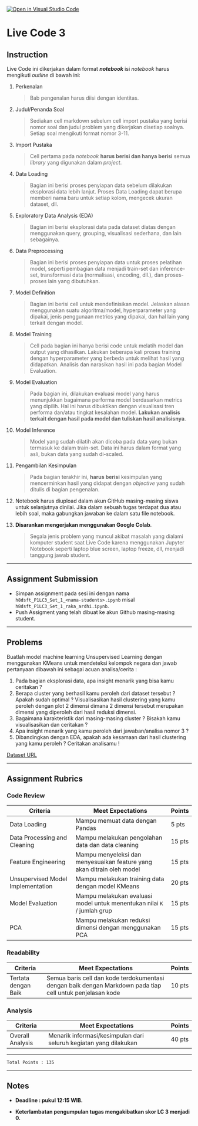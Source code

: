 [![Open in Visual Studio Code](https://classroom.github.com/assets/open-in-vscode-c66648af7eb3fe8bc4f294546bfd86ef473780cde1dea487d3c4ff354943c9ae.svg)](https://classroom.github.com/online_ide?assignment_repo_id=8087362&assignment_repo_type=AssignmentRepo)
# Live Code 3

## Instruction

Live Code ini dikerjakan dalam format ***notebook*** isi *notebook* harus mengikuti *outline* di bawah ini:
1. Perkenalan
   > Bab pengenalan harus diisi dengan identitas.
   
2. Judul/Penanda Soal
   > Sediakan cell markdown sebelum cell import pustaka yang berisi nomor soal dan judul problem yang dikerjakan disetiap soalnya. Setiap soal mengikuti format nomor 3-11.
   
3. Import Pustaka
   > Cell pertama pada *notebook* **harus berisi dan hanya berisi** semua *library* yang digunakan dalam *project*.

4. Data Loading
   > Bagian ini berisi proses penyiapan data sebelum dilakukan eksplorasi data lebih lanjut. Proses Data Loading dapat berupa memberi nama baru untuk setiap kolom, mengecek ukuran dataset, dll.

5. Exploratory Data Analysis (EDA)
   > Bagian ini berisi eksplorasi data pada dataset diatas dengan menggunakan query, grouping, visualisasi sederhana, dan lain sebagainya.

6. Data Preprocessing
   > Bagian ini berisi proses penyiapan data untuk proses pelatihan model, seperti pembagian data menjadi train-set dan inference-set, transformasi data (normalisasi, encoding, dll.), dan proses-proses lain yang dibutuhkan.

7. Model Definition
   > Bagian ini berisi cell untuk mendefinisikan model. Jelaskan alasan menggunakan suatu algoritma/model, hyperparameter yang dipakai, jenis penggunaan metrics yang dipakai, dan hal lain yang terkait dengan model.

8. Model Training
   > Cell pada bagian ini hanya berisi code untuk melatih model dan output yang dihasilkan. Lakukan beberapa kali proses training dengan hyperparameter yang berbeda untuk melihat hasil yang didapatkan. Analisis dan narasikan hasil ini pada bagian Model Evaluation.

9. Model Evaluation
   > Pada bagian ini, dilakukan evaluasi model yang harus menunjukkan bagaimana performa model berdasarkan metrics yang dipilih. Hal ini harus dibuktikan dengan visualisasi tren performa dan/atau tingkat kesalahan model. **Lakukan analisis terkait dengan hasil pada model dan tuliskan hasil analisisnya**.

10. Model Inference
    > Model yang sudah dilatih akan dicoba pada data yang bukan termasuk ke dalam train-set. Data ini harus dalam format yang asli, bukan data yang sudah di-scaled.
   
11. Pengambilan Kesimpulan
    > Pada bagian terakhir ini, **harus berisi** kesimpulan yang mencerminkan hasil yang didapat dengan *objective* yang sudah ditulis di bagian pengenalan.

12. Notebook harus diupload dalam akun GitHub masing-masing siswa untuk selanjutnya dinilai. Jika dalam sebuah tugas terdapat dua atau lebih soal, maka gabungkan jawaban ke dalam satu file notebook.

13. **Disarankan mengerjakan menggunakan Google Colab**.
    > Segala jenis problem yang muncul akibat masalah yang dialami komputer student saat Live Code karena menggunakan Jupyter Notebook seperti laptop blue screen, laptop freeze, dll, menjadi tanggung jawab student.

---

## Assignment Submission

- Simpan assignment pada sesi ini dengan nama `h8dsft_P1LC3_Set_1_<nama-students>.ipynb` misal `h8dsft_P1LC3_Set_1_raka_ardhi.ipynb`.
- Push Assigment yang telah dibuat ke akun Github masing-masing student.

---

## Problems

Buatlah model machine learning Unsupervised Learning dengan menggunakan KMeans untuk mendeteksi kelompok negara dan jawab pertanyaan dibawah ini sebagai acuan analisa/cerita : 

1. Pada bagian eksplorasi data, apa insight menarik yang bisa kamu ceritakan ?
2. Berapa cluster yang berhasil kamu peroleh dari dataset tersebut ? Apakah sudah optimal ? Visualisasikan hasil clustering yang kamu peroleh dengan plot 2 dimensi dimana 2 dimensi tersebut merupakan dimensi yang diperoleh dari hasil reduksi dimensi.
3. Bagaimana karakteristik dari masing-masing cluster ? Bisakah kamu visualisasikan dan ceritakan ?
4. Apa insight menarik yang kamu peroleh dari jawaban/analisa nomor 3 ?
5. Dibandingkan dengan EDA, apakah ada kesamaan dari hasil clustering yang kamu peroleh ? Ceritakan analisamu !

[Dataset URL](https://www.kaggle.com/amansaxena/lifeexpectancy)

---

## Assignment Rubrics

### Code Review

| Criteria | Meet Expectations | Points |
| --- | --- | --- |
| Data Loading | Mampu memuat data dengan Pandas | 5 pts  |
| Data Processing and Cleaning | Mampu melakukan pengolahan data dan data cleaning | 15 pts |
| Feature Engineering | Mampu menyeleksi dan menyesuaikan feature yang akan ditrain oleh model | 15 pts |
| Unsupervised Model Implementation | Mampu melakukan training data dengan model KMeans | 20 pts |
| Model Evaluation | Mampu melakukan evaluasi model untuk menentukan nilai `K` / jumlah grup | 15 pts |
| PCA | Mampu melakukan reduksi dimensi dengan menggunakan PCA | 15 pts |

### Readability

| Criteria | Meet Expectations | Points |
| --- |--- |--- |
| Tertata dengan Baik | Semua baris cell dan kode terdokumentasi dengan baik dengan Markdown pada tiap cell untuk penjelasan kode | 10 pts |

### Analysis

| Criteria | Meet Expectations | Points |
| --- | --- | --- |
| Overall Analysis| Menarik informasi/kesimpulan dari seluruh kegiatan yang dilakukan | 40 pts |

---

```
Total Points : 135
```

---
## Notes

* **Deadline : pukul 12:15 WIB.**

* **Keterlambatan pengumpulan tugas mengakibatkan skor LC 3 menjadi 0.**
